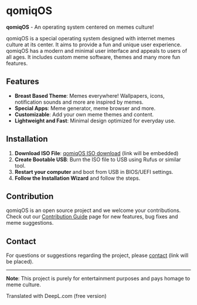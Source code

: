 # qomiqOS

**qomiqOS** - An operating system centered on memes culture!

qomiqOS is a special operating system designed with internet memes culture at its center. It aims to provide a fun and unique user experience. qomiqOS has a modern and minimal user interface and appeals to users of all ages. It includes custom meme software, themes and many more fun features.

## Features

- **Breast Based Theme**: Memes everywhere! Wallpapers, icons, notification sounds and more are inspired by memes.
- **Special Apps**: Meme generator, meme browser and more.
- **Customizable**: Add your own meme themes and content.
- **Lightweight and Fast**: Minimal design optimized for everyday use.

## Installation

1. **Download ISO File**: [qomiqOS ISO download](#) (link will be embedded)
2. **Create Bootable USB**: Burn the ISO file to USB using Rufus or similar tool.
3. **Restart your computer** and boot from USB in BIOS/UEFI settings.
4. **Follow the Installation Wizard** and follow the steps.

## Contribution

qomiqOS is an open source project and we welcome your contributions. Check out our [Contribution Guide](CONTRIBUTING.md) page for new features, bug fixes and meme suggestions.

## Contact

For questions or suggestions regarding the project, please [contact](#) (link will be placed).

---

**Note**: This project is purely for entertainment purposes and pays homage to meme culture.


Translated with DeepL.com (free version)
